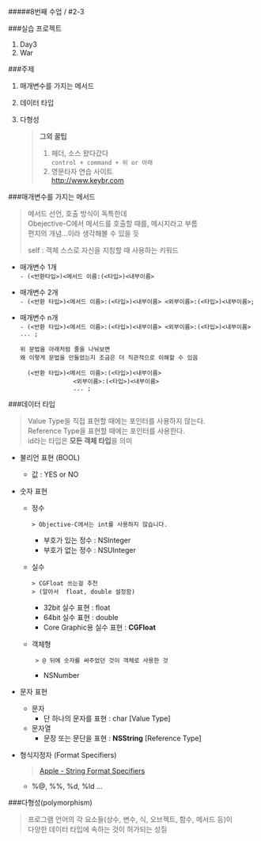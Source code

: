 #####8번째 수업 / #2-3  

###실습 프로젝트  
1. Day3  
2. War  

###주제  
1. 매개변수를 가지는 메서드  
2. 데이터 타입  
3. 다형성  

    > **그외 꿀팁**   
    > 
    > 1. 헤더, 소스 왔다갔다  
    >    ``control + command + 위 or 아래``  
    > 2. 영문타자 연습 사이트  
    >   <http://www.keybr.com>

###매개변수를 가지는 메서드  
> 메서드 선언, 호출 방식이 독특한데  
> Obejective-C에서 메서드를 호출할 때를, 메시지라고 부름  
> 편지의 개념...이라 생각해볼 수 있을 듯  
> 
> self : 객체 스스로 자신을 지칭할 때 사용하는 키워드

- 매개변수 1개  
``- (<반환타입>)<메서드 이름:(<타입>)<내부이름>``   
- 매개변수 2개  
      ``- (<반환 타입>)<메서드 이름>:(<타입>)<내부이름> <외부이름>:(<타입>)<내부이름>;``  
- 매개변수 n개  
	  ``- (<반환 타입>)<메서드 이름>:(<타입>)<내부이름> <외부이름>:(<타입>)<내부이름>  ... ;``
	  
	  위 문법을 아래처럼 줄을 나눠보면  
	  왜 이렇게 문법을 만들었는지 조금은 더 직관적으로 이해할 수 있음
	
	    (<반환 타입>)<메서드 이름>:(<타입>)<내부이름>  
	                 <외부이름>:(<타입>)<내부이름>
	                 ... ;
	                 

   
###데이터 타입  
> Value Type을 직접 표현할 때에는 포인터를 사용하지 않는다.  
> Reference Type을 표현할 때에는 포인터를 사용한다.  
> id라는 타입은 **모든 객체 타입**을 의미  

- 불리언 표현 (BOOL)  
  - 값 : YES or NO  
- 숫자 표현  
  - 정수   
 
        > Objective-C에서는 int를 사용하지 않습니다.  
     
     - 부호가 있는 정수 : NSInteger  
     - 부호가 없는 정수 : NSUInteger  
  - 실수   
  
        > CGFloat 쓰는걸 추천  
        > (알아서  float, double 설정함)
  	 - 32bit 실수 표현 : float  
  	 - 64bit 실수 표현 : double  
  	 - Core Graphic용 실수 표현 : **CGFloat**  
  - 객체형  
  
         > @ 뒤에 숫자를 써주었던 것이 객체로 사용한 것  
       - NSNumber  
      
- 문자 표현     
  - 문자  
     - 단 하나의 문자를 표현 : char [Value Type]  
  - 문자열  
     - 문장 또는 문단을 표현 : **NSString** [Reference Type]   
- 형식지정자 (Format Specifiers)   
  
   > [Apple - String Format Specifiers](https://developer.apple.com/library/content/documentation/Cocoa/Conceptual/Strings/Articles/formatSpecifiers.html)  

  - %@, %%, %d, %ld ...


###다형성(polymorphism)  
> 프로그램 언어의 각 요소들(상수, 변수, 식, 오브젝트, 함수, 메서드 등)이  
> 다양한 데이터 타입에 속하는 것이 허가되는 성질

